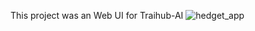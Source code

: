 This project was an Web UI for Traihub-AI
![hedget_app](https://user-images.githubusercontent.com/1792853/29204152-ef7cc91a-7ea7-11e7-98ac-403842cebfdd.png)
